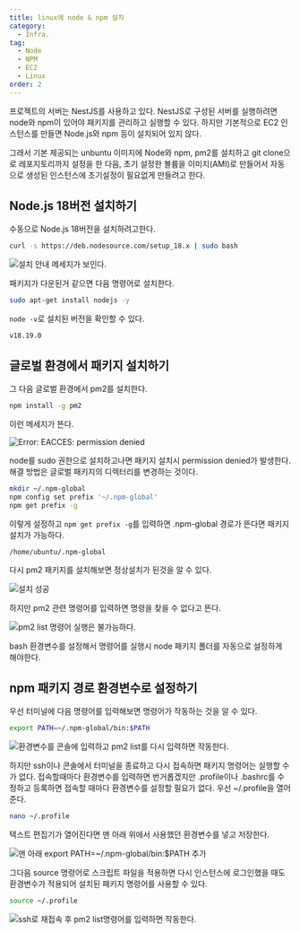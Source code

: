 ```yaml
---
title: linux에 node & npm 설치
category:
  - Infra.
tag:
  - Node
  - NPM
  - EC2
  - Linux
order: 2
---
```


프로젝트의 서버는 NestJS를 사용하고 있다.
NestJS로 구성된 서버를 실행하려면 node와 npm이 있어야 패키지를 관리하고 실행할 수 있다.
하지만 기본적으로 EC2 인스턴스를 만들면 Node.js와 npm 등이 설치되어 있지 않다.

그래서 기본 제공되는 unbuntu 이미지에 Node와 npm, pm2를 설치하고
git clone으로 레포지토리까지 설정을 한 다음,
초기 설정한 볼륨을 이미지(AMI)로 만들어서 자동으로 생성된 인스턴스에 초기설정이 필요없게 만들려고 한다.

## Node.js 18버전 설치하기

수동으로 Node.js 18버전을 설치하려고한다.

```bash
curl -s https://deb.nodesource.com/setup_18.x | sudo bash
```

![설치 안내 메세지가 보인다.](https://github.com/Zamoca42/blog/assets/96982072/66a5efed-58c8-4dee-ab42-ed3b21d116b3)

패키지가 다운된거 같으면 다음 명령어로 설치한다.

```bash
sudo apt-get install nodejs -y
```

`node -v`로 설치된 버전을 확인할 수 있다.

```text
v18.19.0
```

## 글로벌 환경에서 패키지 설치하기

그 다음 글로벌 환경에서 pm2를 설치한다.

```bash
npm install -g pm2
```

이런 메세지가 뜬다.

![Error: EACCES: permission denied](https://github.com/Zamoca42/blog/assets/96982072/5c129845-5f7c-4597-aee2-98b46e8263f8)

node를 sudo 권한으로 설치하고나면 패키지 설치시 permission denied가 발생한다.
해결 방법은 글로벌 패키지의 디렉터리를 변경하는 것이다.

```bash
mkdir ~/.npm-global
npm config set prefix '~/.npm-global'
npm get prefix -g
```

이렇게 설정하고 `npm get prefix -g`를 입력하면 .npm-global 경로가 뜬다면 패키지 설치가 가능하다.

```text
/home/ubuntu/.npm-global
```

다시 pm2 패키지를 설치해보면 정상설치가 된것을 알 수 있다.

![설치 성공](https://github.com/Zamoca42/blog/assets/96982072/6fa483e7-5521-4762-bfcd-9503b160ca3b)

하지만 pm2 관련 명령어를 입력하면 명령을 찾을 수 없다고 뜬다.

![`pm2 list` 명령어 실행은 불가능하다.](https://github.com/Zamoca42/blog/assets/96982072/1199c2cc-14f3-4889-b874-28e4a1f78d0c)

bash 환경변수를 설정해서 명령어를 실행시 node 패키지 폴더를 자동으로 설정하게 해야한다.

## npm 패키지 경로 환경변수로 설정하기

우선 터미널에 다음 명령어를 입력해보면 명령어가 작동하는 것을 알 수 있다.

```bash
export PATH=~/.npm-global/bin:$PATH
```

![환경변수를 콘솔에 입력하고 `pm2 list`를 다시 입력하면 작동한다.](https://github.com/Zamoca42/blog/assets/96982072/6e358b40-c7ce-4d6d-ad50-fccb6dbe9d6f)

하지만 ssh이나 콘솔에서 터미널을 종료하고 다시 접속하면 패키지 명령어는 실행할 수가 없다.
접속할때마다 환경변수를 입력하면 번거롭겠지만
.profile이나 .bashrc를 수정하고 등록하면 접속할 때마다 환경변수를 설정할 필요가 없다.
우선 ~/.profile을 열어준다.

```bash
nano ~/.profile
```

텍스트 편집기가 열어진다면 맨 아래 위에서 사용했던 환경변수를 넣고 저장한다.

![맨 아래 `export PATH=~/.npm-global/bin:$PATH` 추가](https://github.com/Zamoca42/blog/assets/96982072/1e9af0bd-9f73-40f3-bcbd-fcc181325b49)

그다음 source 명령어로 스크립트 파일을 적용하면 다시 인스턴스에 로그인했을 때도 환경변수가 적용되어
설치된 패키지 명령어를 사용할 수 있다.

```bash
source ~/.profile
```

![ssh로 재접속 후 `pm2 list`명령어를 입력하면 작동한다.](https://github.com/Zamoca42/blog/assets/96982072/38d1b52a-033b-4052-9091-ca15ec59c941)
